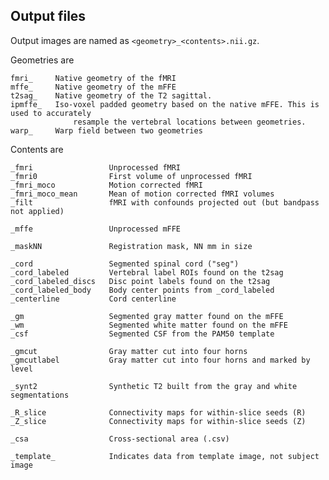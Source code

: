 ## Output files

Output images are named as `<geometry>_<contents>.nii.gz`.

Geometries are

    fmri_     Native geometry of the fMRI
    mffe_     Native geometry of the mFFE
    t2sag_    Native geometry of the T2 sagittal.
    ipmffe_   Iso-voxel padded geometry based on the native mFFE. This is used to accurately 
                  resample the vertebral locations between geometries.
    warp_     Warp field between two geometries


Contents are

    _fmri                 Unprocessed fMRI
    _fmri0                First volume of unprocessed fMRI
    _fmri_moco            Motion corrected fMRI
    _fmri_moco_mean       Mean of motion corrected fMRI volumes
    _filt                 fMRI with confounds projected out (but bandpass not applied)
    
    _mffe                 Unprocessed mFFE
    
    _maskNN               Registration mask, NN mm in size
    
    _cord                 Segmented spinal cord ("seg")
    _cord_labeled         Vertebral label ROIs found on the t2sag
    _cord_labeled_discs   Disc point labels found on the t2sag
    _cord_labeled_body    Body center points from _cord_labeled
    _centerline           Cord centerline
    
    _gm                   Segmented gray matter found on the mFFE
    _wm                   Segmented white matter found on the mFFE
    _csf                  Segmented CSF from the PAM50 template
    
    _gmcut                Gray matter cut into four horns
    _gmcutlabel           Gray matter cut into four horns and marked by level
    
    _synt2                Synthetic T2 built from the gray and white segmentations
    
    _R_slice              Connectivity maps for within-slice seeds (R)
    _Z_slice              Connectivity maps for within-slice seeds (Z)
    
    _csa                  Cross-sectional area (.csv)
    
    _template_            Indicates data from template image, not subject image

